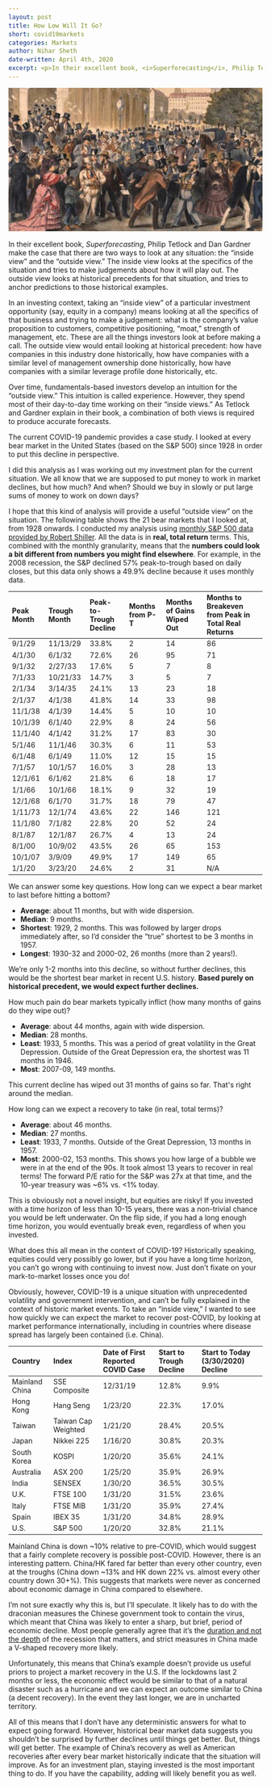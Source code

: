 ```yaml
---
layout: post
title: How Low Will It Go?
short: covid19markets
categories: Markets
author: Nihar Sheth
date-written: April 4th, 2020
excerpt: <p>In their excellent book, <i>Superforecasting</i>, Philip Tetlock and Dan Gardner make the case that there are two ways to look at any situation - the “inside view” and the “outside view.” The inside view looks at the specifics of the situation and tries to make judgements about how it will play out. The outside view looks at historical precedents for that situation, and tries to anchor predictions to those historical examples.</p>
---
```


![Article Header](/images/covid19markets/blurb.jpg)

In their excellent book, <i>Superforecasting</i>, Philip Tetlock and Dan Gardner make the case that there are two ways to look at any situation: the “inside view” and the “outside view.” The inside view looks at the specifics of the situation and tries to make judgements about how it will play out. The outside view looks at historical precedents for that situation, and tries to anchor predictions to those historical examples.

In an investing context, taking an “inside view” of a particular investment opportunity (say, equity in a company) means looking at all the specifics of that business and trying to make a judgement: what is the company’s value proposition to customers, competitive positioning, “moat,” strength of management, etc. These are all the things investors look at before making a call. The outside view would entail looking at historical precedent: how have companies in this industry done historically, how have companies with a similar level of management ownership done historically, how have companies with a similar leverage profile done historically, etc.

Over time, fundamentals-based investors develop an intuition for the “outside view.” This intuition is called experience. However, they spend most of their day-to-day time working on their “inside views.” As Tetlock and Gardner explain in their book, a combination of both views is required to produce accurate forecasts.

The current COVID-19 pandemic provides a case study. I looked at every bear market in the United States (based on the S&P 500) since 1928 in order to put this decline in perspective.

I did this analysis as I was working out my investment plan for the current situation. We all know that we are supposed to put money to work in market declines, but how much? And when? Should we buy in slowly or put large sums of money to work on down days?

I hope that this kind of analysis will provide a useful “outside view” on the situation. The following table shows the 21 bear markets that I looked at, from 1928 onwards. I conducted my analysis using [monthly S&P 500 data provided by Robert Shiller](http://www.econ.yale.edu/~shiller/data.htm). All the data is in <b>real, total return</b> terms. This, combined with the monthly granularity, means that the <b>numbers could look a bit different from numbers you might find elsewhere</b>. For example, in the 2008 recession, the S&P declined 57% peak-to-trough based on daily closes, but this data only shows a 49.9% decline because it uses monthly data.

| Peak Month | Trough Month | Peak-to-Trough Decline | Months from P-T | Months of Gains Wiped Out | Months to Breakeven from Peak in Total Real Returns |
| :--------- | :----------- | :--------------------- | :-------------- | :------------------------ | :-------------------------------------------------- |
| 9/1/29     | 11/13/29     | 33.8%                  | 2               | 14                        | 86                                                  |
| 4/1/30     | 6/1/32       | 72.6%                  | 26              | 95                        | 71                                                  |
| 9/1/32     | 2/27/33      | 17.6%                  | 5               | 7                         | 8                                                   |
| 7/1/33     | 10/21/33     | 14.7%                  | 3               | 5                         | 7                                                   |
| 2/1/34     | 3/14/35      | 24.1%                  | 13              | 23                        | 18                                                  |
| 2/1/37     | 4/1/38       | 41.8%                  | 14              | 33                        | 98                                                  |
| 11/1/38    | 4/1/39       | 14.4%                  | 5               | 10                        | 10                                                  |
| 10/1/39    | 6/1/40       | 22.9%                  | 8               | 24                        | 56                                                  |
| 11/1/40    | 4/1/42       | 31.2%                  | 17              | 83                        | 30                                                  |
| 5/1/46     | 11/1/46      | 30.3%                  | 6               | 11                        | 53                                                  |
| 6/1/48     | 6/1/49       | 11.0%                  | 12              | 15                        | 15                                                  |
| 7/1/57     | 10/1/57      | 16.0%                  | 3               | 28                        | 13                                                  |
| 12/1/61    | 6/1/62       | 21.8%                  | 6               | 18                        | 17                                                  |
| 1/1/66     | 10/1/66      | 18.1%                  | 9               | 32                        | 19                                                  |
| 12/1/68    | 6/1/70       | 31.7%                  | 18              | 79                        | 47                                                  |
| 1/11/73    | 12/1/74      | 43.6%                  | 22              | 146                       | 121                                                 |
| 11/1/80    | 7/1/82       | 22.8%                  | 20              | 52                        | 24                                                  |
| 8/1/87     | 12/1/87      | 26.7%                  | 4               | 13                        | 24                                                  |
| 8/1/00     | 10/9/02      | 43.5%                  | 26              | 65                        | 153                                                 |
| 10/1/07    | 3/9/09       | 49.9%                  | 17              | 149                       | 65                                                  |
| 1/1/20     | 3/23/20      | 24.6%                  | 2               | 31                        | N/A                                                 |

We can answer some key questions. How long can we expect a bear market to last before hitting a bottom?

- <b>Average</b>: about 11 months, but with wide dispersion.
- <b>Median</b>: 9 months.
- <b>Shortest</b>: 1929, 2 months. This was followed by larger drops immediately after, so I’d consider the “true” shortest to be 3 months in 1957.
- <b>Longest</b>: 1930-32 and 2000-02, 26 months (more than 2 years!).

We’re only 1-2 months into this decline, so without further declines, this would be the shortest bear market in recent U.S. history. <b>Based purely on historical precedent, we would expect further declines.</b>

How much pain do bear markets typically inflict (how many months of gains do they wipe out)?

- <b>Average</b>: about 44 months, again with wide dispersion.
- <b>Median</b>: 28 months.
- <b>Least</b>: 1933, 5 months. This was a period of great volatility in the Great Depression. Outside of the Great Depression era, the shortest was 11 months in 1946.
- <b>Most</b>: 2007-09, 149 months.

This current decline has wiped out 31 months of gains so far. That's right around the median.

How long can we expect a recovery to take (in real, total terms)?

- <b>Average</b>: about 46 months.
- <b>Median</b>: 27 months.
- <b>Least</b>: 1933, 7 months. Outside of the Great Depression, 13 months in 1957.
- <b>Most</b>: 2000-02, 153 months. This shows you how large of a bubble we were in at the end of the 90s. It took almost 13 years to recover in real terms! The forward P/E ratio for the S&P was 27x at that time, and the 10-year treasury was ~6% vs. <1% today.

This is obviously not a novel insight, but equities are risky! If you invested with a time horizon of less than 10-15 years, there was a non-trivial chance you would be left underwater. On the flip side, if you had a long enough time horizon, you would eventually break even, regardless of when you invested.

What does this all mean in the context of COVID-19? Historically speaking, equities could very possibly go lower, but if you have a long time horizon, you can’t go wrong with continuing to invest now. Just don’t fixate on your mark-to-market losses once you do!

Obviously, however, COVID-19 is a unique situation with unprecedented volatility and government intervention, and can’t be fully explained in the context of historic market events. To take an “inside view,” I wanted to see how quickly we can expect the market to recover post-COVID, by looking at market performance internationally, including in countries where disease spread has largely been contained (i.e. China).

| Country        | Index               | Date of First Reported COVID Case | Start to Trough Decline | Start to Today (3/30/2020) Decline |
| :------------- | :------------------ | :-------------------------------- | :---------------------- | :--------------------------------- |
| Mainland China | SSE Composite       | 12/31/19                          | 12.8%                   | 9.9%                               |
| Hong Kong      | Hang Seng           | 1/23/20                           | 22.3%                   | 17.0%                              |
| Taiwan         | Taiwan Cap Weighted | 1/21/20                           | 28.4%                   | 20.5%                              |
| Japan          | Nikkei 225          | 1/16/20                           | 30.8%                   | 20.3%                              |
| South Korea    | KOSPI               | 1/20/20                           | 35.6%                   | 24.1%                              |
| Australia      | ASX 200             | 1/25/20                           | 35.9%                   | 26.9%                              |
| India          | SENSEX              | 1/30/20                           | 36.5%                   | 30.5%                              |
| U.K.           | FTSE 100            | 1/31/20                           | 31.5%                   | 23.6%                              |
| Italy          | FTSE MIB            | 1/31/20                           | 35.9%                   | 27.4%                              |
| Spain          | IBEX 35             | 1/31/20                           | 34.8%                   | 28.9%                              |
| U.S.           | S&P 500             | 1/20/20                           | 32.8%                   | 21.1%                              |

Mainland China is down ~10% relative to pre-COVID, which would suggest that a fairly complete recovery is possible post-COVID. However, there is an interesting pattern. China/HK fared far better than every other country, even at the troughs (China down ~13% and HK down 22% vs. almost every other country down 30+%). This suggests that markets were never as concerned about economic damage in China compared to elsewhere.

I’m not sure exactly why this is, but I’ll speculate. It likely has to do with the draconian measures the Chinese government took to contain the virus, which meant that China was likely to enter a sharp, but brief, period of economic decline. Most people generally agree that it’s the [duration and not the depth](https://www.wsj.com/articles/how-to-avoid-another-great-recession-11585574692) of the recession that matters, and strict measures in China made a V-shaped recovery more likely.

Unfortunately, this means that China’s example doesn’t provide us useful priors to project a market recovery in the U.S. If the lockdowns last 2 months or less, the economic effect would be similar to that of a natural disaster such as a hurricane and we can expect an outcome similar to China (a decent recovery). In the event they last longer, we are in uncharted territory.

All of this means that I don’t have any deterministic answers for what to expect going forward. However, historical bear market data suggests you shouldn’t be surprised by further declines until things get better. But, things will get better. The example of China’s recovery as well as American recoveries after every bear market historically indicate that the situation will improve. As for an investment plan, staying invested is the most important thing to do. If you have the capability, adding will likely benefit you as well.
